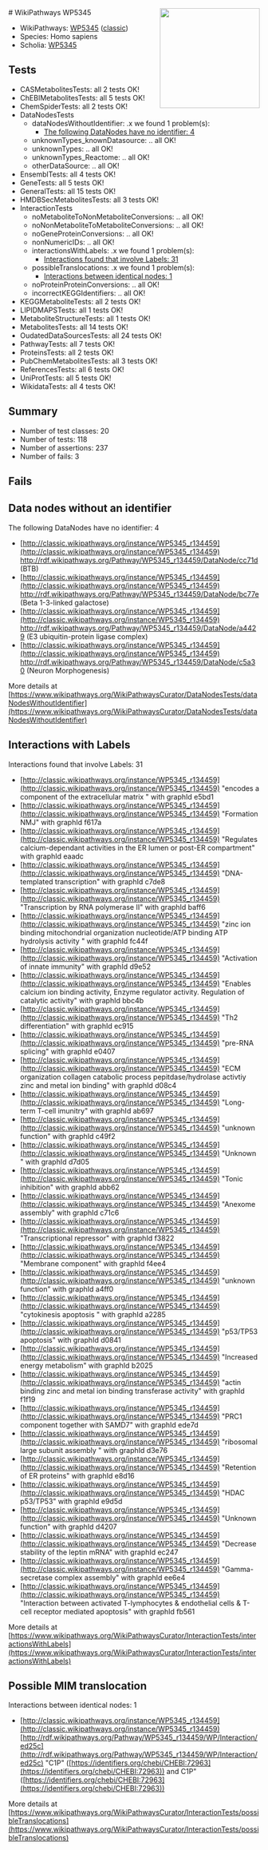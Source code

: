 <img style="float: right; width: 200px" src="https://upload.wikimedia.org/wikipedia/commons/thumb/8/83/Wplogo_with_text_500.png/640px-Wplogo_with_text_500.png" />
# WikiPathways WP5345

* WikiPathways: [WP5345](https://wikipathways.org/pathways/WP5345) ([classic](https://classic.wikipathways.org/instance/WP5345))
* Species: Homo sapiens
* Scholia: [WP5345](https://scholia.toolforge.org/wikipathways/WP5345)
## Tests
* CASMetabolitesTests: all 2 tests OK!
* ChEBIMetabolitesTests: all 5 tests OK!
* ChemSpiderTests: all 2 tests OK!
* DataNodesTests
    * dataNodesWithoutIdentifier: .x we found 1 problem(s):
        * [The following DataNodes have no identifier: 4](#d2d32fa3)
    * unknownTypes_knownDatasource: .. all OK!
    * unknownTypes: .. all OK!
    * unknownTypes_Reactome: .. all OK!
    * otherDataSource: .. all OK!
* EnsemblTests: all 4 tests OK!
* GeneTests: all 5 tests OK!
* GeneralTests: all 15 tests OK!
* HMDBSecMetabolitesTests: all 3 tests OK!
* InteractionTests
    * noMetaboliteToNonMetaboliteConversions: .. all OK!
    * noNonMetaboliteToMetaboliteConversions: .. all OK!
    * noGeneProteinConversions: .. all OK!
    * nonNumericIDs: .. all OK!
    * interactionsWithLabels: .x we found 1 problem(s):
        * [Interactions found that involve Labels: 31](#fe97a8f7)
    * possibleTranslocations: .x we found 1 problem(s):
        * [Interactions between identical nodes: 1](#1c118206)
    * noProteinProteinConversions: .. all OK!
    * incorrectKEGGIdentifiers: .. all OK!
* KEGGMetaboliteTests: all 2 tests OK!
* LIPIDMAPSTests: all 1 tests OK!
* MetaboliteStructureTests: all 1 tests OK!
* MetabolitesTests: all 14 tests OK!
* OudatedDataSourcesTests: all 24 tests OK!
* PathwayTests: all 7 tests OK!
* ProteinsTests: all 2 tests OK!
* PubChemMetabolitesTests: all 3 tests OK!
* ReferencesTests: all 6 tests OK!
* UniProtTests: all 5 tests OK!
* WikidataTests: all 4 tests OK!


## Summary

* Number of test classes: 20
* Number of tests: 118
* Number of assertions: 237
* Number of fails: 3

## Fails

<a name="d2d32fa3" />

## Data nodes without an identifier

The following DataNodes have no identifier: 4

* [http://classic.wikipathways.org/instance/WP5345_r134459](http://classic.wikipathways.org/instance/WP5345_r134459) http://rdf.wikipathways.org/Pathway/WP5345_r134459/DataNode/cc71d (BTB)
* [http://classic.wikipathways.org/instance/WP5345_r134459](http://classic.wikipathways.org/instance/WP5345_r134459) http://rdf.wikipathways.org/Pathway/WP5345_r134459/DataNode/bc77e (Beta 1-3-linked galactose)
* [http://classic.wikipathways.org/instance/WP5345_r134459](http://classic.wikipathways.org/instance/WP5345_r134459) http://rdf.wikipathways.org/Pathway/WP5345_r134459/DataNode/a4429 (E3 ubiquitin-protein ligase complex)
* [http://classic.wikipathways.org/instance/WP5345_r134459](http://classic.wikipathways.org/instance/WP5345_r134459) http://rdf.wikipathways.org/Pathway/WP5345_r134459/DataNode/c5a30 (Neuron Morphogenesis)


More details at [https://www.wikipathways.org/WikiPathwaysCurator/DataNodesTests/dataNodesWithoutIdentifier](https://www.wikipathways.org/WikiPathwaysCurator/DataNodesTests/dataNodesWithoutIdentifier)

<a name="fe97a8f7" />

## Interactions with Labels

Interactions found that involve Labels: 31

* [http://classic.wikipathways.org/instance/WP5345_r134459](http://classic.wikipathways.org/instance/WP5345_r134459) "encodes a component of 
the extracellular matrix " with graphId e5bd1
* [http://classic.wikipathways.org/instance/WP5345_r134459](http://classic.wikipathways.org/instance/WP5345_r134459) "Formation NMJ" with graphId f617a
* [http://classic.wikipathways.org/instance/WP5345_r134459](http://classic.wikipathways.org/instance/WP5345_r134459) "Regulates calcium-dependant activities 
in the ER lumen or post-ER compartment" with graphId eaadc
* [http://classic.wikipathways.org/instance/WP5345_r134459](http://classic.wikipathways.org/instance/WP5345_r134459) "DNA-templated transcription" with graphId c7de8
* [http://classic.wikipathways.org/instance/WP5345_r134459](http://classic.wikipathways.org/instance/WP5345_r134459) "Transcription by RNA polymerase II" with graphId baff6
* [http://classic.wikipathways.org/instance/WP5345_r134459](http://classic.wikipathways.org/instance/WP5345_r134459) "zinc ion binding
mitochondrial organization
nucleotide/ATP binding
ATP hydrolysis activity " with graphId fc44f
* [http://classic.wikipathways.org/instance/WP5345_r134459](http://classic.wikipathways.org/instance/WP5345_r134459) "Activation of
innate immunity" with graphId d9e52
* [http://classic.wikipathways.org/instance/WP5345_r134459](http://classic.wikipathways.org/instance/WP5345_r134459) "Enables calcium ion binding activity, 
Enzyme regulator activity.
Regulation of catalytic activity" with graphId bbc4b
* [http://classic.wikipathways.org/instance/WP5345_r134459](http://classic.wikipathways.org/instance/WP5345_r134459) "Th2 differentiation" with graphId ec915
* [http://classic.wikipathways.org/instance/WP5345_r134459](http://classic.wikipathways.org/instance/WP5345_r134459) "pre-RNA splicing" with graphId e0407
* [http://classic.wikipathways.org/instance/WP5345_r134459](http://classic.wikipathways.org/instance/WP5345_r134459) "ECM organization
collagen catabolic process
pepitdase/hydrolase activtiy
zinc and metal ion binding" with graphId d08c4
* [http://classic.wikipathways.org/instance/WP5345_r134459](http://classic.wikipathways.org/instance/WP5345_r134459) "Long-term T-cell
imunitry" with graphId ab697
* [http://classic.wikipathways.org/instance/WP5345_r134459](http://classic.wikipathways.org/instance/WP5345_r134459) "unknown function" with graphId c49f2
* [http://classic.wikipathways.org/instance/WP5345_r134459](http://classic.wikipathways.org/instance/WP5345_r134459) "Unknown
" with graphId d7d05
* [http://classic.wikipathways.org/instance/WP5345_r134459](http://classic.wikipathways.org/instance/WP5345_r134459) "Tonic inhibition" with graphId abb62
* [http://classic.wikipathways.org/instance/WP5345_r134459](http://classic.wikipathways.org/instance/WP5345_r134459) "Anexome assembly" with graphId c71c6
* [http://classic.wikipathways.org/instance/WP5345_r134459](http://classic.wikipathways.org/instance/WP5345_r134459) "Transcriptional 
repressor" with graphId f3822
* [http://classic.wikipathways.org/instance/WP5345_r134459](http://classic.wikipathways.org/instance/WP5345_r134459) "Membrane component" with graphId f4ee4
* [http://classic.wikipathways.org/instance/WP5345_r134459](http://classic.wikipathways.org/instance/WP5345_r134459) "unknown function" with graphId a4ff0
* [http://classic.wikipathways.org/instance/WP5345_r134459](http://classic.wikipathways.org/instance/WP5345_r134459) "cytokinesis
apoptosis
" with graphId a2285
* [http://classic.wikipathways.org/instance/WP5345_r134459](http://classic.wikipathways.org/instance/WP5345_r134459) "p53/TP53 apoptosis" with graphId d0841
* [http://classic.wikipathways.org/instance/WP5345_r134459](http://classic.wikipathways.org/instance/WP5345_r134459) "Increased energy
metabolism" with graphId b2025
* [http://classic.wikipathways.org/instance/WP5345_r134459](http://classic.wikipathways.org/instance/WP5345_r134459) "actin binding
zinc and metal ion binding
transferase activity" with graphId f1f19
* [http://classic.wikipathways.org/instance/WP5345_r134459](http://classic.wikipathways.org/instance/WP5345_r134459) "PRC1 component together with SAMD7" with graphId ede7d
* [http://classic.wikipathways.org/instance/WP5345_r134459](http://classic.wikipathways.org/instance/WP5345_r134459) "ribosomal large subunit assembly 
" with graphId d3e76
* [http://classic.wikipathways.org/instance/WP5345_r134459](http://classic.wikipathways.org/instance/WP5345_r134459) "Retention of ER proteins" with graphId e8d16
* [http://classic.wikipathways.org/instance/WP5345_r134459](http://classic.wikipathways.org/instance/WP5345_r134459) "HDAC p53/TP53" with graphId e9d5d
* [http://classic.wikipathways.org/instance/WP5345_r134459](http://classic.wikipathways.org/instance/WP5345_r134459) "Unknown function" with graphId d4207
* [http://classic.wikipathways.org/instance/WP5345_r134459](http://classic.wikipathways.org/instance/WP5345_r134459) "Decrease stability
of the leptin mRNA" with graphId ec247
* [http://classic.wikipathways.org/instance/WP5345_r134459](http://classic.wikipathways.org/instance/WP5345_r134459) "Gamma-secretase complex 
assembly" with graphId ee6e4
* [http://classic.wikipathways.org/instance/WP5345_r134459](http://classic.wikipathways.org/instance/WP5345_r134459) "Interaction between
activated T-lymphocytes
& endothelial cells 
& T-cell receptor 
mediated apoptosis" with graphId fb561


More details at [https://www.wikipathways.org/WikiPathwaysCurator/InteractionTests/interactionsWithLabels](https://www.wikipathways.org/WikiPathwaysCurator/InteractionTests/interactionsWithLabels)

<a name="1c118206" />

## Possible MIM translocation

Interactions between identical nodes: 1

* [http://classic.wikipathways.org/instance/WP5345_r134459](http://classic.wikipathways.org/instance/WP5345_r134459) [http://rdf.wikipathways.org/Pathway/WP5345_r134459/WP/Interaction/ed25c](http://rdf.wikipathways.org/Pathway/WP5345_r134459/WP/Interaction/ed25c) "C1P" ([https://identifiers.org/chebi/CHEBI:72963](https://identifiers.org/chebi/CHEBI:72963)) and 
C1P" ([https://identifiers.org/chebi/CHEBI:72963](https://identifiers.org/chebi/CHEBI:72963))


More details at [https://www.wikipathways.org/WikiPathwaysCurator/InteractionTests/possibleTranslocations](https://www.wikipathways.org/WikiPathwaysCurator/InteractionTests/possibleTranslocations)

